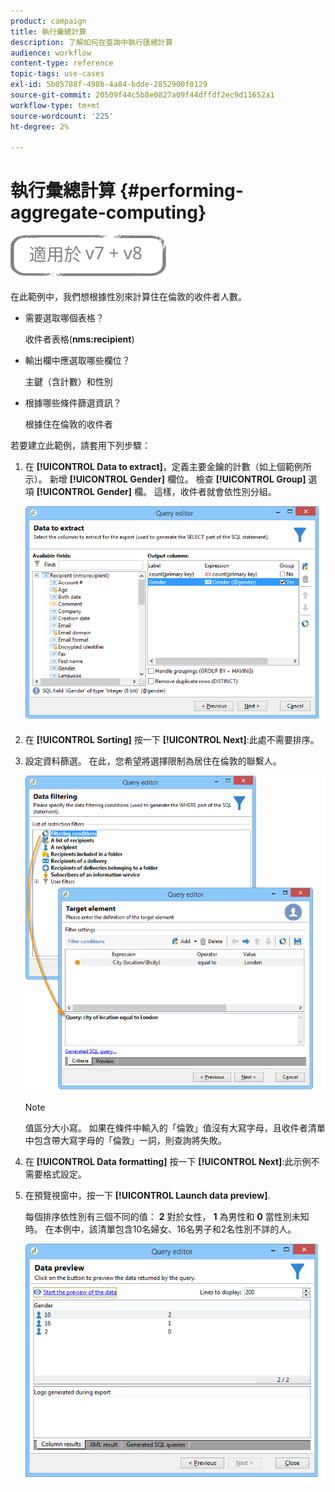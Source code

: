 ```yaml
---
product: campaign
title: 執行彙總計算
description: 了解如何在查詢中執行匯總計算
audience: workflow
content-type: reference
topic-tags: use-cases
exl-id: 5b05788f-498b-4a84-bdde-2852900f0129
source-git-commit: 20509f44c5b8e0827a09f44dffdf2ec9d11652a1
workflow-type: tm+mt
source-wordcount: '225'
ht-degree: 2%

---
```


# 執行彙總計算 {#performing-aggregate-computing}

![](../../assets/common.svg)

在此範例中，我們想根據性別來計算住在倫敦的收件者人數。

* 需要選取哪個表格？

   收件者表格(**nms:recipient**)

* 輸出欄中應選取哪些欄位？

   主鍵（含計數）和性別

* 根據哪些條件篩選資訊？

   根據住在倫敦的收件者

若要建立此範例，請套用下列步驟：

1. 在 **[!UICONTROL Data to extract]**，定義主要金鑰的計數（如上個範例所示）。 新增 **[!UICONTROL Gender]** 欄位。 檢查 **[!UICONTROL Group]** 選項 **[!UICONTROL Gender]** 欄。 這樣，收件者就會依性別分組。

   ![](assets/query_editor_nveau_27.png)

1. 在 **[!UICONTROL Sorting]** 按一下 **[!UICONTROL Next]**:此處不需要排序。
1. 設定資料篩選。 在此，您希望將選擇限制為居住在倫敦的聯繫人。

   ![](assets/query_editor_22.png)

   >[!NOTE]
   >
   >值區分大小寫。 如果在條件中輸入的「倫敦」值沒有大寫字母，且收件者清單中包含帶大寫字母的「倫敦」一詞，則查詢將失敗。

1. 在 **[!UICONTROL Data formatting]** 按一下 **[!UICONTROL Next]**:此示例不需要格式設定。
1. 在預覽視窗中，按一下 **[!UICONTROL Launch data preview]**.

   每個排序依性別有三個不同的值： **2** 對於女性， **1** 為男性和 **0** 當性別未知時。 在本例中，該清單包含10名婦女、16名男子和2名性別不詳的人。

   ![](assets/query_editor_agregat_04.png)
